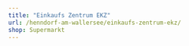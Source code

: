 ```yaml
---
title: "Einkaufs Zentrum EKZ"
url: /henndorf-am-wallersee/einkaufs-zentrum-ekz/
shop: Supermarkt
---
```

